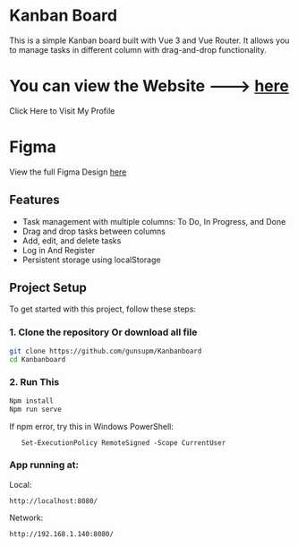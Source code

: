 # Kanban Board 
This is a simple Kanban board built with Vue 3 and Vue Router. It allows you to manage tasks in different column with drag-and-drop functionality.

# You can view the Website ---> [here](https://gunsupm.github.io/Kanbanboard/)

Click Here to Visit My Profile

# Figma 
View the full Figma Design [here](https://www.figma.com/design/34dyAX3tRuzPpLmg0WHoZa/KanBanBoard?node-id=0-1&p=f&t=7jSwgVWvE7UgetJv-0)

## Features
- Task management with multiple columns: To Do, In Progress, and Done
- Drag and drop tasks between columns
- Add, edit, and delete tasks
- Log in And Register 
- Persistent storage using localStorage

  
## Project Setup

To get started with this project, follow these steps:

### 1. Clone the repository Or download all file 

```bash
git clone https://github.com/gunsupm/Kanbanboard
cd Kanbanboard
```
### 2. Run This

```bash
Npm install
Npm run serve
```

If npm error, try this in Windows PowerShell:

```
   Set-ExecutionPolicy RemoteSigned -Scope CurrentUser
```

###  App running at:


Local:
```
http://localhost:8080/
```


Network: 
```
http://192.168.1.140:8080/
```
